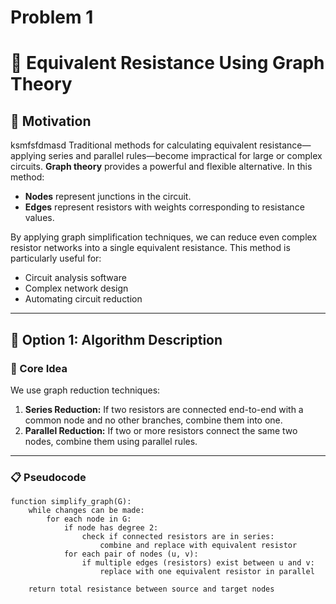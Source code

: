# Problem 1

# 🔌 Equivalent Resistance Using Graph Theory

## 🎯 Motivation
ksmfsfdmasd
Traditional methods for calculating equivalent resistance—applying series and parallel rules—become impractical for large or complex circuits. **Graph theory** provides a powerful and flexible alternative. In this method:

- **Nodes** represent junctions in the circuit.
- **Edges** represent resistors with weights corresponding to resistance values.

By applying graph simplification techniques, we can reduce even complex resistor networks into a single equivalent resistance. This method is particularly useful for:

- Circuit analysis software
- Complex network design
- Automating circuit reduction

---

## 🧠 Option 1: Algorithm Description

### 🔁 Core Idea

We use graph reduction techniques:

1. **Series Reduction:** If two resistors are connected end-to-end with a common node and no other branches, combine them into one.
2. **Parallel Reduction:** If two or more resistors connect the same two nodes, combine them using parallel rules.

---

### 📋 Pseudocode

```plaintext
function simplify_graph(G):
    while changes can be made:
        for each node in G:
            if node has degree 2:
                check if connected resistors are in series:
                    combine and replace with equivalent resistor
            for each pair of nodes (u, v):
                if multiple edges (resistors) exist between u and v:
                    replace with one equivalent resistor in parallel

    return total resistance between source and target nodes

```
